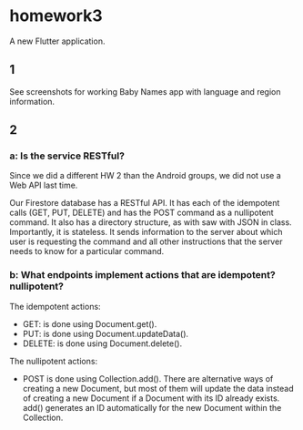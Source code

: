 # homework3

A new Flutter application.


## 1

See screenshots for working Baby Names app with language and region information.

## 2

### a: Is the service RESTful?

Since we did a different HW 2 than the Android groups, we did not use a Web API last time.

Our Firestore database has a RESTful API. It has each of the idempotent calls (GET, PUT, DELETE) and has the POST command as a nullipotent command. It also has a directory structure, as with saw with JSON in class. Importantly, it is stateless. It sends information to the server about which user is requesting the command and all other instructions that the server needs to know for a particular command. 

### b: What endpoints implement actions that are idempotent? nullipotent?

The idempotent actions:
- GET: is done using Document.get().
- PUT: is done using Document.updateData().
- DELETE: is done using Document.delete().

The nullipotent actions:
- POST is done using Collection.add(). There are alternative ways of creating a new Document, but most of them will update the data instead of creating a new Document if a Document with its ID already exists. add() generates an ID automatically for the new Document within the Collection.

